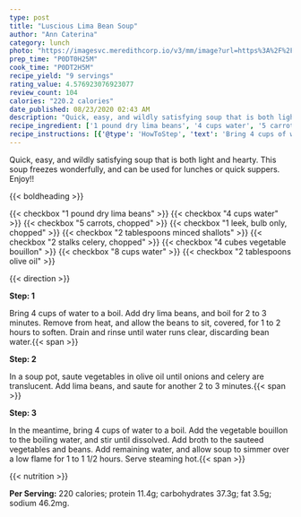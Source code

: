 ```yaml
---
type: post
title: "Luscious Lima Bean Soup"
author: "Ann Caterina"
category: lunch
photo: "https://imagesvc.meredithcorp.io/v3/mm/image?url=https%3A%2F%2Fimages.media-allrecipes.com%2Fuserphotos%2F4534571.jpg"
prep_time: "P0DT0H25M"
cook_time: "P0DT2H5M"
recipe_yield: "9 servings"
rating_value: 4.576923076923077
review_count: 104
calories: "220.2 calories"
date_published: 08/23/2020 02:43 AM
description: "Quick, easy, and wildly satisfying soup that is both light and hearty.  This soup freezes wonderfully, and can be used for lunches or quick suppers.  Enjoy!!"
recipe_ingredient: ['1 pound dry lima beans', '4 cups water', '5 carrots, chopped', '1 leek, bulb only, chopped', '2 tablespoons minced shallots', '2 stalks celery, chopped', '4 cubes  vegetable bouillon', '8 cups water', '2 tablespoons olive oil']
recipe_instructions: [{'@type': 'HowToStep', 'text': 'Bring 4 cups of water to a boil.  Add dry lima beans, and boil for 2 to 3 minutes.  Remove from heat, and allow the beans to sit, covered, for 1 to 2 hours to soften.  Drain and rinse until water runs clear, discarding bean water.\n'}, {'@type': 'HowToStep', 'text': 'In a soup pot, saute vegetables in olive oil until onions and celery are translucent.  Add lima beans, and saute for another 2 to 3 minutes.\n'}, {'@type': 'HowToStep', 'text': 'In the meantime, bring 4 cups of water to a boil.  Add the vegetable bouillon to the boiling water, and stir until dissolved.  Add broth to the sauteed vegetables and beans.  Add remaining water, and allow soup to simmer over a low flame for 1 to 1 1/2 hours. Serve steaming hot.\n'}]
---
```


Quick, easy, and wildly satisfying soup that is both light and hearty.  This soup freezes wonderfully, and can be used for lunches or quick suppers.  Enjoy!! 

{{< boldheading >}}

{{< checkbox "1 pound dry lima beans" >}}
{{< checkbox "4 cups water" >}}
{{< checkbox "5  carrots, chopped" >}}
{{< checkbox "1  leek, bulb only, chopped" >}}
{{< checkbox "2 tablespoons minced shallots" >}}
{{< checkbox "2 stalks celery, chopped" >}}
{{< checkbox "4 cubes  vegetable bouillon" >}}
{{< checkbox "8 cups water" >}}
{{< checkbox "2 tablespoons olive oil" >}}


{{< direction >}}

**Step: 1**

Bring 4 cups of water to a boil.  Add dry lima beans, and boil for 2 to 3 minutes.  Remove from heat, and allow the beans to sit, covered, for 1 to 2 hours to soften.  Drain and rinse until water runs clear, discarding bean water.{{< span >}}

**Step: 2**

In a soup pot, saute vegetables in olive oil until onions and celery are translucent.  Add lima beans, and saute for another 2 to 3 minutes.{{< span >}}

**Step: 3**

In the meantime, bring 4 cups of water to a boil.  Add the vegetable bouillon to the boiling water, and stir until dissolved.  Add broth to the sauteed vegetables and beans.  Add remaining water, and allow soup to simmer over a low flame for 1 to 1 1/2 hours. Serve steaming hot.{{< span >}}

{{< nutrition >}}

**Per Serving:** 220 calories; protein 11.4g; carbohydrates 37.3g; fat 3.5g; sodium 46.2mg.